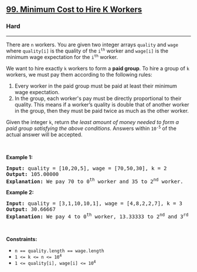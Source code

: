 <h2><a href="https://leetcode.com/problems/minimum-cost-to-hire-k-workers">99. Minimum Cost to Hire K Workers</a></h2><h3>Hard</h3><hr><p>There are <code>n</code> workers. You are given two integer arrays <code>quality</code> and <code>wage</code> where <code>quality[i]</code> is the quality of the <code>i<sup>th</sup></code> worker and <code>wage[i]</code> is the minimum wage expectation for the <code>i<sup>th</sup></code> worker.</p>

<p>We want to hire exactly <code>k</code> workers to form a <strong>paid group</strong>. To hire a group of <code>k</code> workers, we must pay them according to the following rules:</p>

<ol>
	<li>Every worker in the paid group must be paid at least their minimum wage expectation.</li>
	<li>In the group, each worker&#39;s pay must be directly proportional to their quality. This means if a worker&rsquo;s quality is double that of another worker in the group, then they must be paid twice as much as the other worker.</li>
</ol>

<p>Given the integer <code>k</code>, return <em>the least amount of money needed to form a paid group satisfying the above conditions</em>. Answers within <code>10<sup>-5</sup></code> of the actual answer will be accepted.</p>

<p>&nbsp;</p>
<p><strong class="example">Example 1:</strong></p>

<pre>
<strong>Input:</strong> quality = [10,20,5], wage = [70,50,30], k = 2
<strong>Output:</strong> 105.00000
<strong>Explanation:</strong> We pay 70 to 0<sup>th</sup> worker and 35 to 2<sup>nd</sup> worker.
</pre>

<p><strong class="example">Example 2:</strong></p>

<pre>
<strong>Input:</strong> quality = [3,1,10,10,1], wage = [4,8,2,2,7], k = 3
<strong>Output:</strong> 30.66667
<strong>Explanation:</strong> We pay 4 to 0<sup>th</sup> worker, 13.33333 to 2<sup>nd</sup> and 3<sup>rd</sup> workers separately.
</pre>

<p>&nbsp;</p>
<p><strong>Constraints:</strong></p>

<ul>
	<li><code>n == quality.length == wage.length</code></li>
	<li><code>1 &lt;= k &lt;= n &lt;= 10<sup>4</sup></code></li>
	<li><code>1 &lt;= quality[i], wage[i] &lt;= 10<sup>4</sup></code></li>
</ul>
